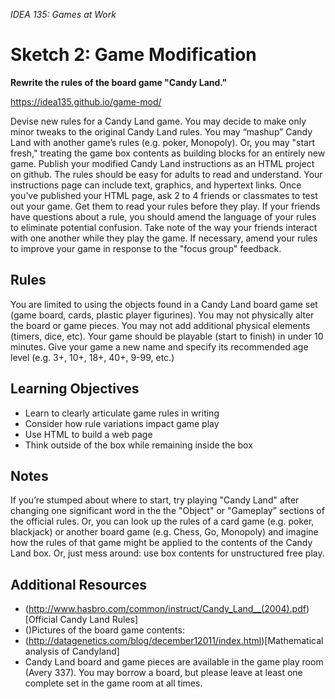 *IDEA 135: Games at Work*
# Sketch 2:  Game Modification

**Rewrite the rules of the board game "Candy Land."**

<https://idea135.github.io/game-mod/>

Devise new rules for a Candy Land game. You may decide to make only minor tweaks to the original Candy Land rules. You may “mashup” Candy Land with another game’s rules (e.g. poker, Monopoly). Or, you may "start fresh," treating the 
game box contents as building blocks for an entirely new game.  Publish your modified Candy Land instructions as an HTML project on github. The rules should be easy for adults to read and understand. Your instructions page can include 
text, graphics, and hypertext links.  Once you’ve published your HTML page, ask 2 to 4 friends or classmates to test out your game. Get them to read your rules before they play. If your friends have questions about a rule, you should amend the language of your rules to eliminate potential confusion. 
Take note of the way your friends interact with one another while they play the game. If necessary, amend your rules to improve your game in response to the "focus group" feedback.

## Rules

You are limited to using the objects found in a Candy Land board game set (game board, cards, plastic player figurines). You may not physically alter the board or game pieces. You may not add additional physical elements (timers, dice, etc). 
Your game should be playable (start to finish) in under 10 minutes.
Give your game a new name and specify its recommended age level (e.g. 3+, 10+, 18+, 40+, 9-99, etc.)

## Learning Objectives
- Learn to clearly articulate game rules in writing 
- Consider how rule variations impact game play
- Use HTML to build a web page
- Think outside of the box while remaining inside the box

## Notes
If you’re stumped about where to start, try playing "Candy Land" after changing one significant word in the the "Object" or "Gameplay” sections of the official rules. 
Or, you can look up the rules of a card game (e.g. poker, blackjack) or another board game (e.g. Chess, Go, Monopoly) and imagine how the rules of that game might be applied to the contents of the Candy Land box. Or, just mess around: use box contents for unstructured free play.

## Additional Resources
- (http://www.hasbro.com/common/instruct/Candy_Land__(2004).pdf)[Official Candy Land Rules]
- ()Pictures of the board game contents: 
- (http://datagenetics.com/blog/december12011/index.html)[Mathematical analysis of Candyland]
- Candy Land board and game pieces are available in the game play room (Avery 337). You may borrow  a board, but please leave at least one complete set in the game room at all times.
